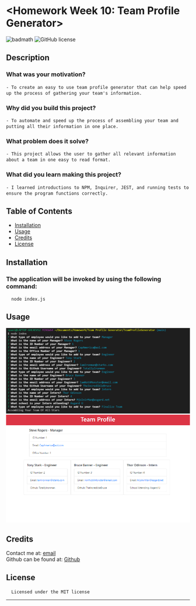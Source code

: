 # <Homework Week 10: Team Profile Generator>  
  ![badmath](https://img.shields.io/github/languages/top/nielsenjared/badmath)
  ![GitHub license](https://img.shields.io/badge/license-MIT-yellowgreen.svg)  

  ## Description  
  ### What was your motivation?  
    - To create an easy to use team profile generator that can help speed up the process of gathering your team's information.  
  ### Why did you build this project?  
    - To automate and speed up the process of assembling your team and putting all their information in one place.  
  ### What problem does it solve?  
    - This project allows the user to gather all relevant information about a team in one easy to read format.  
  ### What did you learn making this project?  
    - I learned introductions to NPM, Inquirer, JEST, and running tests to ensure the program functions correctly.  
   
  ## Table of Contents 
  - [Installation](#installation)  
  - [Usage](#usage)  
  - [Credits](#credits)  
  - [License](#license)  

  ## Installation  
  ### The application will be invoked by using the following command:  
      node index.js  

  ## Usage  
  ![screenshot](./assets/images/screenshot.png)  
  ![screenshot](./assets/images/screenshot2.png)  

      
  ## Credits  
  Contact me at: [email](poo328@my.utsa.edu "email")  
  Github can be found at: [Github](https://github.com/MrG105 "Github")  
    
  ## License
      Licensed under the MIT license  
  ---

